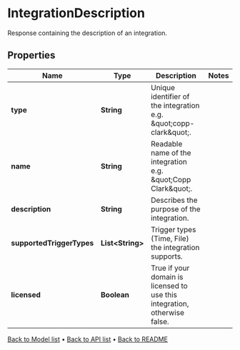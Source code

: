 

# IntegrationDescription

Response containing the description of an integration.

## Properties

| Name | Type | Description | Notes |
|------------ | ------------- | ------------- | -------------|
|**type** | **String** | Unique identifier of the integration e.g. \&quot;copp-clark\&quot;. |  |
|**name** | **String** | Readable name of the integration e.g. \&quot;Copp Clark\&quot;. |  |
|**description** | **String** | Describes the purpose of the integration. |  |
|**supportedTriggerTypes** | **List&lt;String&gt;** | Trigger types (Time, File) the integration supports. |  |
|**licensed** | **Boolean** | True if your domain is licensed to use this integration, otherwise false. |  |



[Back to Model list](../README.md#documentation-for-models) &#8226; [Back to API list](../README.md#documentation-for-api-endpoints) &#8226; [Back to README](../README.md)


